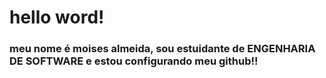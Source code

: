 # hello word!
### meu nome é moises almeida, sou estuidante de ENGENHARIA DE SOFTWARE e estou configurando meu github!!